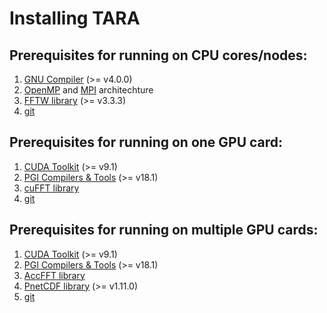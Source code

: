 # Installing TARA

## Prerequisites for running on CPU cores/nodes:
1. [GNU Compiler](https://gcc.gnu.org/) (>= v4.0.0)
2. [OpenMP](https://www.openmp.org/) and [MPI](https://www.open-mpi.org/) architechture
3. [FFTW library](http://www.fftw.org/) (>= v3.3.3)
4. [git](https://git-scm.com/)

## Prerequisites for running on one GPU card:
1. [CUDA Toolkit](https://docs.nvidia.com/cuda/cuda-compiler-driver-nvcc/index.html) (>= v9.1)
2. [PGI Compilers & Tools](https://www.pgroup.com/support/new_rel_80.htm) (>= v18.1)
3. [cuFFT library](https://developer.nvidia.com/cufft)
4. [git](https://git-scm.com/)

## Prerequisites for running on multiple GPU cards:
1. [CUDA Toolkit](https://docs.nvidia.com/cuda/cuda-compiler-driver-nvcc/index.html) (>= v9.1)
2. [PGI Compilers & Tools](https://www.pgroup.com/support/new_rel_80.htm) (>= v18.1)
3. [AccFFT library](http://accfft.org/about/)
4. [PnetCDF library](https://parallel-netcdf.github.io/) (>= v1.11.0)
5. [git](https://git-scm.com/)

